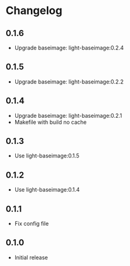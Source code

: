 # Changelog

## 0.1.6
  - Upgrade baseimage: light-baseimage:0.2.4

## 0.1.5
  - Upgrade baseimage: light-baseimage:0.2.2

## 0.1.4
  - Upgrade baseimage: light-baseimage:0.2.1
  - Makefile with build no cache

## 0.1.3
  - Use light-baseimage:0.1.5

## 0.1.2
  - Use light-baseimage:0.1.4

## 0.1.1
  - Fix config file

## 0.1.0
  - Initial release
